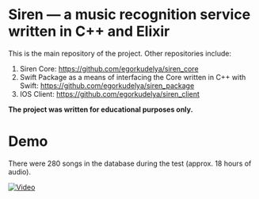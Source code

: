 # Siren — a music recognition service written in C++ and Elixir

This is the main repository of the project. Other repositories include: 
1. Siren Core: https://github.com/egorkudelya/siren_core
2. Swift Package as a means of interfacing the Core written in C++ with Swift: https://github.com/egorkudelya/siren_package
3. IOS Client: https://github.com/egorkudelya/siren_client

**The project was written for educational purposes only.**

# Demo
There were 280 songs in the database during the test (approx. 18 hours of audio).

[![Video](https://drive.google.com/uc?id=1z6shqroRSs8Bk13mza-Qc0h56NCxDPo5)](https://drive.google.com/file/d/1WGRIsNg-bAMcJYhPKl3k77cMAG7003j-/view?usp=sharing)
